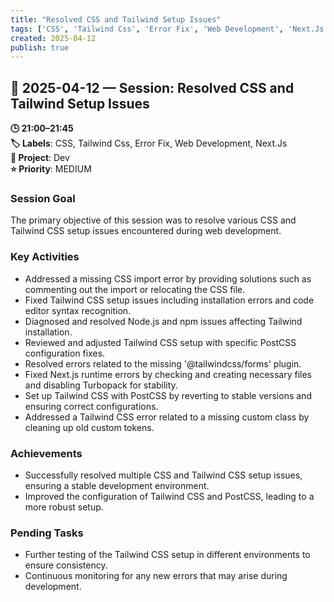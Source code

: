 ```yaml
---
title: "Resolved CSS and Tailwind Setup Issues"
tags: ['CSS', 'Tailwind Css', 'Error Fix', 'Web Development', 'Next.Js']
created: 2025-04-12
publish: true
---
```


## 📅 2025-04-12 — Session: Resolved CSS and Tailwind Setup Issues

**🕒 21:00–21:45**  
**🏷️ Labels**: CSS, Tailwind Css, Error Fix, Web Development, Next.Js  
**📂 Project**: Dev  
**⭐ Priority**: MEDIUM  


### Session Goal
The primary objective of this session was to resolve various CSS and Tailwind CSS setup issues encountered during web development.

### Key Activities
- Addressed a missing CSS import error by providing solutions such as commenting out the import or relocating the CSS file.
- Fixed Tailwind CSS setup issues including installation errors and code editor syntax recognition.
- Diagnosed and resolved Node.js and npm issues affecting Tailwind installation.
- Reviewed and adjusted Tailwind CSS setup with specific PostCSS configuration fixes.
- Resolved errors related to the missing '@tailwindcss/forms' plugin.
- Fixed Next.js runtime errors by checking and creating necessary files and disabling Turbopack for stability.
- Set up Tailwind CSS with PostCSS by reverting to stable versions and ensuring correct configurations.
- Addressed a Tailwind CSS error related to a missing custom class by cleaning up old custom tokens.

### Achievements
- Successfully resolved multiple CSS and Tailwind CSS setup issues, ensuring a stable development environment.
- Improved the configuration of Tailwind CSS and PostCSS, leading to a more robust setup.

### Pending Tasks
- Further testing of the Tailwind CSS setup in different environments to ensure consistency.
- Continuous monitoring for any new errors that may arise during development.
